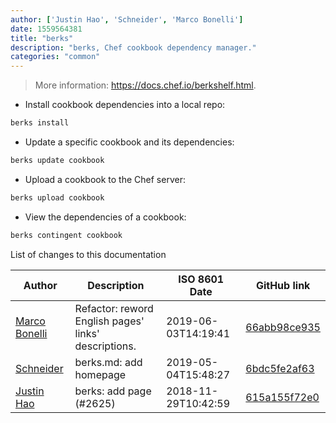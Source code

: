 ```yaml
---
author: ['Justin Hao', 'Schneider', 'Marco Bonelli']
date: 1559564381
title: "berks"
description: "berks, Chef cookbook dependency manager."
categories: "common"
---
```

> More information: <https://docs.chef.io/berkshelf.html>.

- Install cookbook dependencies into a local repo:

```bash
berks install
```

- Update a specific cookbook and its dependencies:

```bash
berks update cookbook
```

- Upload a cookbook to the Chef server:

```bash
berks upload cookbook
```

- View the dependencies of a cookbook:

```bash
berks contingent cookbook
```
List of changes to this documentation


Author | Description | ISO 8601 Date | GitHub link
------|-----|-----|-----
[Marco Bonelli](mailto:marco@mebeim.net) | Refactor: reword English pages' links' descriptions. | 2019-06-03T14:19:41 | [66abb98ce935](https://github.com/tldr-pages/tldr/commit/66abb98ce935c0f4516bf30c4d6da72180d5a3ab)
[Schneider](mailto:lucas.schneider@sap.com) | berks.md: add homepage | 2019-05-04T15:48:27 | [6bdc5fe2af63](https://github.com/tldr-pages/tldr/commit/6bdc5fe2af63141f1817dcdd085a42a373aede19)
[Justin Hao](mailto:Darkdoughnut@users.noreply.github.com) | berks: add page (#2625) | 2018-11-29T10:42:59 | [615a155f72e0](https://github.com/tldr-pages/tldr/commit/615a155f72e070bda60d2ceb35d442c0e8a12668)

